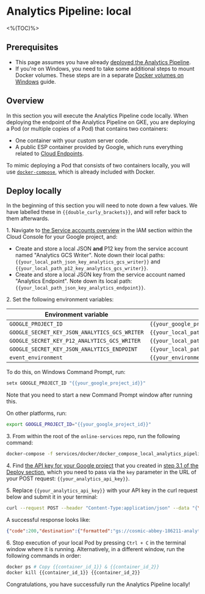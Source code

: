# Analytics Pipeline: local
<%(TOC)%>

## Prerequisites

* This page assumes you have already [deployed the Analytics Pipeline]({{urlRoot}}/content/services-packages/analytics-pipeline/deploy).
* If you're on Windows, you need to take some additional steps to mount Docker volumes. These steps are in a separate [Docker volumes on Windows]({{urlRoot}}/content/workflows/docker-windows-volumes.md) guide.

## Overview

In this section you will execute the Analytics Pipeline code locally. When deploying the endpoint of the Analytics Pipeline on GKE, you are deploying a Pod (or multiple copies of a Pod) that contains two containers:

- One container with your custom server code.
- A public ESP container provided by Google, which runs everything related to [Cloud Endpoints](https://cloud.google.com/endpoints/).

To mimic deploying a Pod that consists of two containers locally, you will use [`docker-compose`](https://docs.docker.com/compose/), which is already included with Docker.

## Deploy locally

In the beginning of this section you will need to note down a few values. We have labelled these in `{{double_curly_brackets}}`, and will refer back to them afterwards.

1\. Navigate to [the Service accounts overview](https://console.cloud.google.com/iam-admin/serviceaccounts) in the IAM section within the Cloud Console for your Google project, and:

* Create and store a local JSON **and** P12 key from the service account named "Analytics GCS Writer". Note down their local paths: `{{your_local_path_json_key_analytics_gcs_writer}}` and `{{your_local_path_p12_key_analytics_gcs_writer}}`.
* Create and store a local JSON key from the service account named "Analytics Endpoint". Note down its local path: `{{your_local_path_json_key_analytics_endpoint}}`.

2\. Set the following environment variables:

| Environment variable | Value |
|----------------------|-------|
| `GOOGLE_PROJECT_ID` | `{{your_google_project_id}}` |
| `GOOGLE_SECRET_KEY_JSON_ANALYTICS_GCS_WRITER` | `{{your_local_path_json_key_analytics_gcs_writer}}` |
| `GOOGLE_SECRET_KEY_P12_ANALYTICS_GCS_WRITER` | `{{your_local_path_p12_key_analytics_gcs_writer}}` |
| `GOOGLE_SECRET_KEY_JSON_ANALYTICS_ENDPOINT` | `{{your_local_path_json_key_analytics_endpoint}}` |
| `event_environment` | `{{your_environment}}` |

To do this, on Windows Command Prompt, run:

```bat
setx GOOGLE_PROJECT_ID "{{your_google_project_id}}"
```

Note that you need to start a new Command Prompt window after running this.

On other platforms, run:

```sh
export GOOGLE_PROJECT_ID="{{your_google_project_id}}"
```

3\. From within the root of the `online-services` repo, run the following command:

```sh
docker-compose -f services/docker/docker_compose_local_analytics_pipeline.yml up
```

4\. Find [the API key for your Google project](https://console.cloud.google.com/apis/credentials) that you created in [step 3.1 of the Deploy section]({{urlRoot}}/content/services-packages/analytics-pipeline/deploy#3-1-store-your-secret), which you need to pass via the `key` parameter in the URL of your POST request: `{{your_analytics_api_key}}`.

5\. Replace `{{your_analytics_api_key}}` with your API key in the curl request below and submit it in your terminal:

```sh
curl --request POST --header "Content-Type:application/json" --data "{\"eventSource\":\"client\",\"eventClass\":\"docs\",\"eventType\":\"endpoint_docker_compose\",\"eventTimestamp\":1562599755,\"eventIndex\":6,\"sessionId\":\"f58179a375290599dde17f7c6d546d78\",\"versionId\":\"0.2.0\",\"eventEnvironment\":\"testing\",\"eventAttributes\":{\"playerId\": 12345678}}" "http://0.0.0.0:8080/v1/event?key={{your_analytics_api_key}}&event_schema=improbable&event_category=external&event_environment=debug&session_id=f58179a375290599dde17f7c6d546d78"
```

A successful response looks like:

```json
{"code":200,"destination":{"formatted":"gs://cosmic-abbey-186211-analytics/data_type=jsonl/event_schema=improbable/event_category=external/event_environment=debug/event_ds=2019-11-05/event_time=16-24/f58179a375290599dde17f7c6d546d78/2019-11-05T17:19:25Z-RL0EBT.jsonl"}}
```

6\. Stop execution of your local Pod by pressing `Ctrl + C` in the terminal window where it is running. Alternatively, in a different window, run the following commands in order:

```sh
docker ps # Copy {{container_id_1}} & {{container_id_2}}
docker kill {{container_id_1}} {{container_id_2}}
```

Congratulations, you have successfully run the Analytics Pipeline locally!
